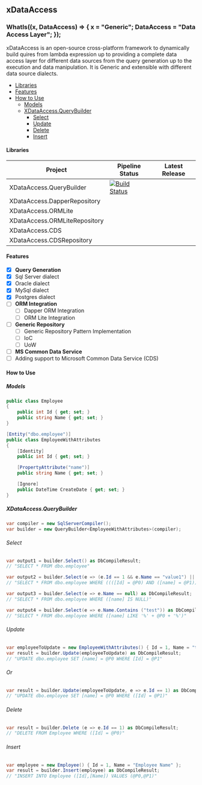 ## xDataAccess

### WhatIs((x, DataAccess) => { x = "Generic"; DataAccess = "Data Access Layer"; });
xDataAccess is an open-source cross-platform framework to dynamically build quires from lambda expression up to providing a complete data access layer for different data sources from the query generation up to the execution and data manipulation. It is Generic and extensible with different data source dialects.

<!-- TOC -->
- [Libraries](#libraries)
- [Features](#features)
- [How to Use](#how-to-use)
  - [Models](#models)
  - [XDataAccess.QueryBuilder](#xdataaccessquerybuilder)
    - [Select](#select)
    - [Update](#update)
    - [Delete](#delete)
    - [Insert](#insert)
<!-- /TOC -->

#### Libraries
| Project | Pipeline  Status | Latest Release |
| --- | --- | --- |
| XDataAccess.QueryBuilder | [![Build Status](https://tamerfahmy.visualstudio.com/XDataAccess/_apis/build/status/tamerfahmy.XDataAccess?branchName=master)](https://tamerfahmy.visualstudio.com/XDataAccess/_build/latest?definitionId=6&branchName=master) |  | XDataAccess.Dapper |  |  |
| XDataAccess.DapperRepository |  |  |
| XDataAccess.ORMLite |  |  |
| XDataAccess.ORMLiteRepository |  |  |
| XDataAccess.CDS |  |  |
| XDataAccess.CDSRepository |  |  |

#### Features
- [x]  **Query Generation**
  - [x] Sql Server dialect
  - [x] Oracle dialect
  - [x] MySql dialect
  - [x] Postgres dialect
- [ ] **ORM Integration**
  - [ ] Dapper ORM Integration
  - [ ] ORM Lite Integration
- [ ] **Generic Repository**
  - [ ] Generic Repository Pattern Implementation
  - [ ] IoC
  - [ ] UoW
- [ ]  **MS Common Data Service**
  - [ ] Adding support to Microsoft Common Data Service (CDS)
  
#### How to Use
##### Models
```csharp
public class Employee
{
    public int Id { get; set; }
    public string Name { get; set; }
}

[Entity("dbo.employee")]
public class EmployeeWithAttributes
{
    [Identity]
    public int Id { get; set; }

    [PropertyAttribute("name")]
    public string Name { get; set; }

    [Ignore]
    public DateTime CreateDate { get; set; }
}
```
##### XDataAccess.QueryBuilder
```csharp
var compiler = new SqlServerCompiler();
var builder = new QueryBuilder<EmployeeWithAttributes>(compiler);
```
###### Select
```csharp
var output1 = builder.Select() as DbCompileResult; 
// "SELECT * FROM dbo.employee"

var output2 = builder.Select(e => (e.Id == 1 && e.Name == "value1") || e.Name != "value2") as DbCompileResult; 
// "SELECT * FROM dbo.employee WHERE ((([Id] = @P0) AND ([name] = @P1)) OR ([name] <> @P2))"

var output3 = builder.Select(e => e.Name == null) as DbCompileResult; 
// "SELECT * FROM dbo.employee WHERE ([name] IS NULL)"

var output4 = builder.Select(e => e.Name.Contains ("test")) as DbCompileResult; 
// "SELECT * FROM dbo.employee WHERE ([name] LIKE '%' + @P0 + '%')"
```

###### Update
```csharp
var employeeToUpdate = new EmployeeWithAttributes() { Id = 1, Name = "test" };
var result = builder.Update(employeeToUpdate) as DbCompileResult; 
// "UPDATE dbo.employee SET [name] = @P0 WHERE [Id] = @P1"
```
###### Or
```csharp
var result = builder.Update(employeeToUpdate, e => e.Id == 1) as DbCompileResult; 
// "UPDATE dbo.employee SET [name] = @P0 WHERE ([Id] = @P1)"
```

###### Delete
```csharp
var result = builder.Delete (e => e.Id == 1) as DbCompileResult; 
// "DELETE FROM Employee WHERE ([Id] = @P0)"
```

###### Insert
```csharp
var employee = new Employee() { Id = 1, Name = "Employee Name" };
var result = builder.Insert(employee) as DbCompileResult; 
// "INSERT INTO Employee ([Id],[Name]) VALUES (@P0,@P1)"
```

